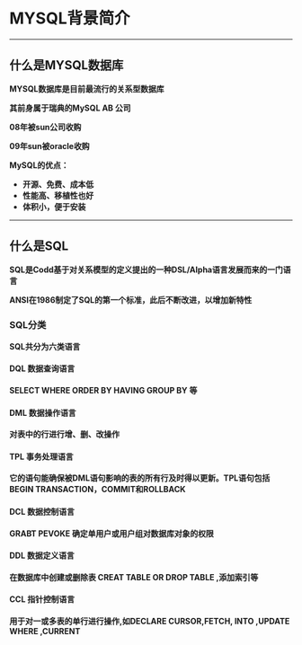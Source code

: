 # **MYSQL背景简介**
----------------------
## 什么是MYSQL数据库
**MYSQL数据库是目前最流行的关系型数据库**

**其前身属于瑞典的MySQL AB 公司**

**08年被sun公司收购**

**09年sun被oracle收购**

**MySQL的优点：**
- **开源、免费、成本低**
- **性能高、移植性也好**
- **体积小，便于安装**
-------------------

## 什么是SQL
**SQL是Codd基于对关系模型的定义提出的一种DSL/Alpha语言发展而来的一门语言**

**ANSI在1986制定了SQL的第一个标准，此后不断改进，以增加新特性**

### **SQL分类**

**SQL共分为六类语言**

#### DQL 数据查询语言
**SELECT WHERE ORDER BY HAVING GROUP BY 等**

#### DML 数据操作语言
**对表中的行进行增、删、改操作**

#### TPL 事务处理语言
**它的语句能确保被DML语句影响的表的所有行及时得以更新。TPL语句包括BEGIN TRANSACTION，COMMIT和ROLLBACK**

#### DCL 数据控制语言
**GRABT PEVOKE 确定单用户或用户组对数据库对象的权限**

#### DDL 数据定义语言
**在数据库中创建或删除表 CREAT TABLE OR DROP TABLE ,添加索引等**

#### CCL 指针控制语言
**用于对一或多表的单行进行操作,如DECLARE CURSOR,FETCH, INTO ,UPDATE WHERE ,CURRENT**

